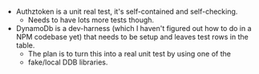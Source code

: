 * Authztoken is a unit real test, it's self-contained and self-checking.  
  * Needs to have lots more tests though.
* DynamoDb is a dev-harness (which I haven't figured out how to do in a 
NPM codebase yet) that needs to be setup and leaves test rows in the table. 
  * The plan is to turn this into a real unit test by using one of the 
  * fake/local DDB libraries.